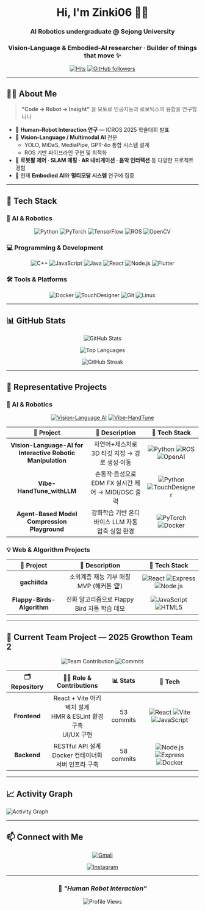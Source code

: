 <!-- 프로필 README (Last updated: 2025-05-27) -->
<div align="center">
  
# Hi, I'm **Zinki06** 👋🤖

### AI Robotics undergraduate @ Sejong University  
### Vision-Language & Embodied-AI researcher · Builder of things that move ✨

[![Hits](https://hits.seeyoufarm.com/api/count/incr/badge.svg?url=https%3A%2F%2Fgithub.com%2FZinki06&count_bg=%2379C83D&title_bg=%23555555&icon=&icon_color=%23E7E7E7&title=Profile+Views&edge_flat=false)](https://hits.seeyoufarm.com)
[![GitHub followers](https://img.shields.io/github/followers/Zinki06?style=social)](https://github.com/Zinki06)

</div>

---

## 🧑‍💻 About Me

> **"Code → Robot → Insight"** 을 모토로 인공지능과 로보틱스의 융합을 연구합니다

- 🔬 **Human–Robot Interaction 연구** — ICROS 2025 학술대회 발표
- 🤖 **Vision-Language / Multimodal AI** 전문
  - YOLO, MiDaS, MediaPipe, GPT-4o 통합 시스템 설계
  - ROS 기반 파이프라인 구현 및 최적화
- 🎯 **로봇팔 제어 · SLAM 매핑 · AR 내비게이션 · 음악 인터랙션** 등 다양한 프로젝트 경험
- 🌱 현재 **Embodied AI**와 **멀티모달 시스템** 연구에 집중

---

## 🔨 Tech Stack

### 🤖 AI & Robotics
<p align="center">
  <img alt="Python" src="https://img.shields.io/badge/Python-3776AB?style=for-the-badge&logo=python&logoColor=white"/>
  <img alt="PyTorch" src="https://img.shields.io/badge/PyTorch-EE4C2C?style=for-the-badge&logo=pytorch&logoColor=white"/>
  <img alt="TensorFlow" src="https://img.shields.io/badge/TensorFlow-FF6F00?style=for-the-badge&logo=tensorflow&logoColor=white"/>
  <img alt="ROS" src="https://img.shields.io/badge/ROS-22314E?style=for-the-badge&logo=ros&logoColor=white"/>
  <img alt="OpenCV" src="https://img.shields.io/badge/OpenCV-27338e?style=for-the-badge&logo=OpenCV&logoColor=white"/>
</p>

### 💻 Programming & Development
<p align="center">
  <img alt="C++" src="https://img.shields.io/badge/C++-00599C?style=for-the-badge&logo=c%2B%2B&logoColor=white"/>
  <img alt="JavaScript" src="https://img.shields.io/badge/JavaScript-F7DF1E?style=for-the-badge&logo=javascript&logoColor=black"/>
  <img alt="Java" src="https://img.shields.io/badge/Java-007396?style=for-the-badge&logo=openjdk&logoColor=white"/>
  <img alt="React" src="https://img.shields.io/badge/React-20232A?style=for-the-badge&logo=react&logoColor=61DAFB"/>
  <img alt="Node.js" src="https://img.shields.io/badge/Node.js-339933?style=for-the-badge&logo=node.js&logoColor=white"/>
  <img alt="Flutter" src="https://img.shields.io/badge/Flutter-02569B?style=for-the-badge&logo=flutter&logoColor=white"/>
</p>

### 🛠️ Tools & Platforms
<p align="center">
  <img alt="Docker" src="https://img.shields.io/badge/Docker-2496ED?style=for-the-badge&logo=docker&logoColor=white"/>
  <img alt="TouchDesigner" src="https://img.shields.io/badge/TouchDesigner-FF3D00?style=for-the-badge&logoColor=white"/>
  <img alt="Git" src="https://img.shields.io/badge/Git-F05032?style=for-the-badge&logo=git&logoColor=white"/>
  <img alt="Linux" src="https://img.shields.io/badge/Linux-FCC624?style=for-the-badge&logo=linux&logoColor=black"/>
</p>

---

## 📊 GitHub Stats

<div align="center">
  
![GitHub Stats](https://github-readme-stats.vercel.app/api?username=Zinki06&show_icons=true&theme=tokyonight&hide_border=true&bg_color=0D1117&title_color=58A6FF&text_color=C9D1D9&icon_color=58A6FF)

![Top Languages](https://github-readme-stats.vercel.app/api/top-langs/?username=Zinki06&layout=compact&theme=tokyonight&hide_border=true&bg_color=0D1117&title_color=58A6FF&text_color=C9D1D9)

![GitHub Streak](https://streak-stats.demolab.com/?user=Zinki06&theme=tokyonight&hide_border=true&background=0D1117&stroke=58A6FF&ring=58A6FF&fire=FF6B6B&currStreakLabel=58A6FF)

</div>

---

## 🚀 Representative Projects

### 🤖 AI & Robotics
<div align="center">

[![Vision-Language AI](https://github-readme-stats.vercel.app/api/pin/?username=Zinki06&repo=Vision-Language-Model-based-AI-for-Interactive-Universal-Robotic-Manipulation&theme=tokyonight&hide_border=true&bg_color=0D1117)](https://github.com/Zinki06/Vision-Language-Model-based-AI-for-Interactive-Universal-Robotic-Manipulation)
[![Vibe-HandTune](https://github-readme-stats.vercel.app/api/pin/?username=Zinki06&repo=Vibe-HandTune_withLLM&theme=tokyonight&hide_border=true&bg_color=0D1117)](https://github.com/Zinki06/Vibe-HandTune_withLLM)

</div>

<div align="center">

| 🎯 Project | 📝 Description | 🔧 Tech Stack |
|:---------:|:--------------:|:-------------:|
| **Vision-Language-AI for Interactive Robotic Manipulation** | 자연어+제스처로 3D 타깃 지정 → 경로 생성·이동 | ![Python](https://img.shields.io/badge/-Python-3776AB?style=flat&logo=python&logoColor=white) ![ROS](https://img.shields.io/badge/-ROS-22314E?style=flat&logo=ros&logoColor=white) ![OpenAI](https://img.shields.io/badge/-GPT--4o-412991?style=flat&logo=openai&logoColor=white) |
| **Vibe-HandTune_withLLM** | 손동작·음성으로 EDM FX 실시간 제어 → MIDI/OSC 출력 | ![Python](https://img.shields.io/badge/-Python-3776AB?style=flat&logo=python&logoColor=white) ![TouchDesigner](https://img.shields.io/badge/-TouchDesigner-FF3D00?style=flat&logoColor=white) |
| **Agent-Based Model Compression Playground** | 강화학습 기반 온디바이스 LLM 자동 압축 실험 환경 | ![PyTorch](https://img.shields.io/badge/-PyTorch-EE4C2C?style=flat&logo=pytorch&logoColor=white) ![Docker](https://img.shields.io/badge/-Docker-2496ED?style=flat&logo=docker&logoColor=white) |

</div>

### 💡 Web & Algorithm Projects

<div align="center">

| 🎯 Project | 📝 Description | 🔧 Tech Stack |
|:---------:|:--------------:|:-------------:|
| **gachiitda** | 소외계층 재능 기부 매칭 MVP (해커톤 🏆) | ![React](https://img.shields.io/badge/-React-20232A?style=flat&logo=react&logoColor=61DAFB) ![Express](https://img.shields.io/badge/-Express-000000?style=flat&logo=express&logoColor=white) ![Node.js](https://img.shields.io/badge/-Node.js-339933?style=flat&logo=node.js&logoColor=white) |
| **Flappy-Birds-Algorithm** | 진화 알고리즘으로 Flappy Bird 자동 학습 데모 | ![JavaScript](https://img.shields.io/badge/-JavaScript-F7DF1E?style=flat&logo=javascript&logoColor=black) ![HTML5](https://img.shields.io/badge/-HTML5-E34F26?style=flat&logo=html5&logoColor=white) |

</div>

---

## 🌱 Current Team Project — 2025 Growthon Team 2

<div align="center">

![Team Contribution](https://img.shields.io/badge/Team%20Role-Full%20Stack%20Developer-brightgreen?style=for-the-badge)
![Commits](https://img.shields.io/badge/Total%20Commits-111+-blue?style=for-the-badge)

</div>

<div align="center">

| 🗂️ Repository | 👨‍💻 Role & Contributions | 📊 Stats | 🔧 Tech |
|:-------------:|:-------------------------:|:--------:|:-------:|
| **Frontend** | React + Vite 아키텍처 설계<br/>HMR & ESLint 환경 구축<br/>UI/UX 구현 | 53 commits | ![React](https://img.shields.io/badge/-React-20232A?style=flat&logo=react&logoColor=61DAFB) ![Vite](https://img.shields.io/badge/-Vite-646CFF?style=flat&logo=vite&logoColor=white) ![JavaScript](https://img.shields.io/badge/-JavaScript-F7DF1E?style=flat&logo=javascript&logoColor=black) |
| **Backend** | RESTful API 설계<br/>Docker 컨테이너화<br/>서버 인프라 구축 | 58 commits | ![Node.js](https://img.shields.io/badge/-Node.js-339933?style=flat&logo=node.js&logoColor=white) ![Express](https://img.shields.io/badge/-Express-000000?style=flat&logo=express&logoColor=white) ![Docker](https://img.shields.io/badge/-Docker-2496ED?style=flat&logo=docker&logoColor=white) |

</div>

---

## 📈 Activity Graph

![Activity Graph](https://github-readme-activity-graph.vercel.app/graph?username=Zinki06&theme=tokyo-night&hide_border=true&bg_color=0D1117&color=58A6FF&line=58A6FF&point=FF6B6B&area=true&area_color=58A6FF)

---

## 📫 Connect with Me

<div align="center">

[![Gmail](https://img.shields.io/badge/Gmail-D14836?style=for-the-badge&logo=gmail&logoColor=white)](mailto:jimmy.byeon@gmail.com)
<!---[![LinkedIn](https://img.shields.io/badge/LinkedIn-0077B5?style=for-the-badge&logo=linkedin&logoColor=white)](https://linkedin.com/in/yourprofile)--->
[![Instagram](https://img.shields.io/badge/Instagram-E4405F?style=for-the-badge&logo=instagram&logoColor=white)](https://instagram.com/alle.n01)
<!---[![Blog](https://img.shields.io/badge/Tech%20Blog-FF5722?style=for-the-badge&logo=blogger&logoColor=white)](https://yourblog.com)--->

</div>

---

<div align="center">
  
### 💭 *"Human Robot Interaction"*

![Profile Views](https://komarev.com/ghpvc/?username=Zinki06&color=58A6FF&style=for-the-badge)

</div>

